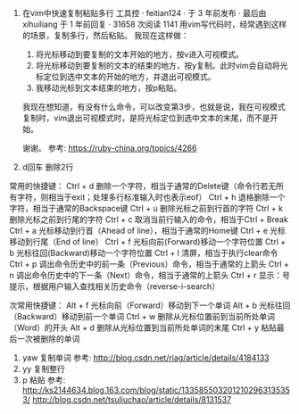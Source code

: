 1. 在vim中快速复制粘贴多行
   工具控 · feitian124 · 于 3 年前发布 · 最后由 xihuiliang 于 1 年前回复 · 31658 次阅读
   1141
   用vim写代码时，经常遇到这样的场景，复制多行，然后粘贴。
   我现在这样做：
   1. 将光标移动到要复制的文本开始的地方，按v进入可视模式。
   2. 将光标移动到要复制的文本的结束的地方，按y复制。此时vim会自动将光标定位到选中文本的开始的地方，并退出可视模式。
   3. 我移动光标到文本结束的地方，按p粘贴。
   
   我现在想知道，有没有什么命令，可以改变第3步，也就是说，我在可视模式复制时，vim退出可视模式时，是将光标定位到选中文本的末尾，而不是开始。
   
   谢谢。
   参考: https://ruby-china.org/topics/4266
   
2. d回车
   删除2行

常用的快捷键：
Ctrl + d        删除一个字符，相当于通常的Delete键（命令行若无所有字符，则相当于exit；处理多行标准输入时也表示eof）
Ctrl + h        退格删除一个字符，相当于通常的Backspace键
Ctrl + u        删除光标之前到行首的字符
Ctrl + k        删除光标之前到行尾的字符
Ctrl + c        取消当前行输入的命令，相当于Ctrl + Break
Ctrl + a        光标移动到行首（Ahead of line），相当于通常的Home键
Ctrl + e        光标移动到行尾（End of line）
Ctrl + f        光标向前(Forward)移动一个字符位置
Ctrl + b        光标往回(Backward)移动一个字符位置
Ctrl + l        清屏，相当于执行clear命令
Ctrl + p        调出命令历史中的前一条（Previous）命令，相当于通常的上箭头
Ctrl + n        调出命令历史中的下一条（Next）命令，相当于通常的上箭头
Ctrl + r        显示：号提示，根据用户输入查找相关历史命令（reverse-i-search）

次常用快捷键：
Alt + f         光标向前（Forward）移动到下一个单词
Alt + b         光标往回（Backward）移动到前一个单词
Ctrl + w        删除从光标位置前到当前所处单词（Word）的开头
Alt + d         删除从光标位置到当前所处单词的末尾
Ctrl + y        粘贴最后一次被删除的单词

1. yaw 复制单词
    参考: http://blog.csdn.net/riag/article/details/4184133
2. yy 复制整行
3. p 粘贴
    参考: http://ks2144634.blog.163.com/blog/static/1335855032012102963135353/
    http://blog.csdn.net/tsuliuchao/article/details/8131537
